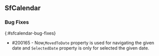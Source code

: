 ## SfCalendar


### Bug Fixes
{:#sfcalendar-bug-fixes}

* \#200165 - Now,`MovedToDate` property is used for navigating the given date and `SelectedDate` property is only for selected the given date. 

